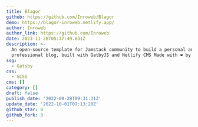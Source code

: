 ```yaml
---
title: Blagor
github: https://github.com/Inroweb/Blagor
demo: https://blagor-inroweb.netlify.app/
author: Inroweb
author_link: https://github.com/Inroweb
date: 2023-11-28T05:37:49.831Z
description: >-
  An open-source template for Jamstack community to build a personal and
  professional blog, built with GatbyJS and Netlify CMS Made with ❤ by Inroweb
ssg:
  - Gatsby
css:
  - SCSS
cms: []
category: []
draft: false
publish_date: '2022-09-28T09:31:31Z'
update_date: '2022-10-01T07:13:28Z'
github_star: 0
github_fork: 3
---
```

